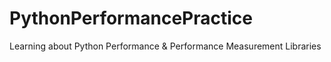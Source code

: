 # PythonPerformancePractice
Learning about Python Performance &amp; Performance Measurement Libraries
